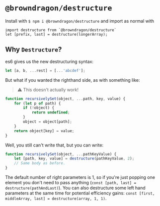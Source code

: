 # `@browndragon/destructure`

Install with `$ npm i @browndragon/destructure` and import as normal with

```
import destructure from `@browndragon/destructure`
let [prefix, last] = destructure(longerArray); 
```

## Why `Destructure`?
es6 gives us the new destructuring syntax:
```js
let [a, b, ...rest] = [...'abcdef'];
```
But what if you wanted the righthand side, as with something like:
> :warning: This doesn't actually work!
```js
function recursivelySet(object, ...path, key, value) {
    for (let p of path) {
        if (!object) {
            return undefined;
        }
        object = object[path];
    }
    return object[key] = value;
}
```
Well, you still can't write that, but you can write:
```js
function recursivelySet(object, ...pathKeyValue) {
    let [path, key, value] = destructure(pathKeyValue, 2);
    // Same body as before.
}
```
The default number of right parameters is 1, so if you're just popping one element you don't need to pass anything (`const [path, last] = destructure(pathAndLast)`). You can also destructure some left hand parameters at the same time for potential efficiency gains: `const [first, middleArray, last] = destructure(array, 1, 1)`.
